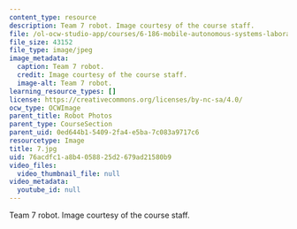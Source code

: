 ```yaml
---
content_type: resource
description: Team 7 robot. Image courtesy of the course staff.
file: /ol-ocw-studio-app/courses/6-186-mobile-autonomous-systems-laboratory-january-iap-2005/76acdfc1a8b4058825d2679ad21580b9_7.jpg
file_size: 43152
file_type: image/jpeg
image_metadata:
  caption: Team 7 robot.
  credit: Image courtesy of the course staff.
  image-alt: Team 7 robot.
learning_resource_types: []
license: https://creativecommons.org/licenses/by-nc-sa/4.0/
ocw_type: OCWImage
parent_title: Robot Photos
parent_type: CourseSection
parent_uid: 0ed644b1-5409-2fa4-e5ba-7c083a9717c6
resourcetype: Image
title: 7.jpg
uid: 76acdfc1-a8b4-0588-25d2-679ad21580b9
video_files:
  video_thumbnail_file: null
video_metadata:
  youtube_id: null
---
```

Team 7 robot. Image courtesy of the course staff.